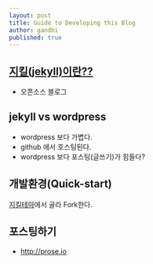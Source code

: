 ```yaml
---
layout: post
title: Guide to Developing this Blog
author: gandhi
published: true
---
```


## [지킬(jekyll)이란??](https://jekyllrb-ko.github.io/)
- 오픈소스 블로그

## jekyll vs wordpress
- wordpress 보다 가볍다.
- github 에서 호스팅된다.
- wordpress 보다 포스팅(글쓰기)가 힘들다?

## 개발환경(Quick-start)
[지킬테마](http://jekyllthemes.org/)에서 골라 Fork한다.




## 포스팅하기
- http://prose.io